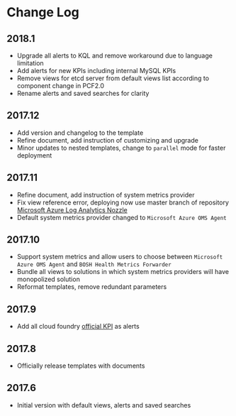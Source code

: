 # Change Log

## 2018.1

* Upgrade all alerts to KQL and remove workaround due to language limitation
* Add alerts for new KPIs including internal MySQL KPIs
* Remove views for etcd server from default views list according to component change in PCF2.0
* Rename alerts and saved searches for clarity

## 2017.12

* Add version and changelog to the template
* Refine document, add instruction of customizing and upgrade
* Minor updates to nested templates, change to `parallel` mode for faster deployment

## 2017.11

* Refine document, add instruction of system metrics provider
* Fix view reference error, deploying now use master branch of repository [Microsoft Azure Log Analytics Nozzle](https://github.com/Azure/oms-log-analytics-firehose-nozzle)
* Default system metrics provider changed to `Microsoft Azure OMS Agent`

## 2017.10

* Support system metrics and allow users to choose between `Microsoft Azure OMS Agent` and `BOSH Health Metrics Forwarder`
* Bundle all views to solutions in which system metrics providers will have monopolized solution
* Reformat templates, remove redundant parameters

## 2017.9

* Add all cloud foundry [official KPI](https://docs.pivotal.io/pivotalcf/1-11/monitoring/kpi.html) as alerts

## 2017.8

* Officially release templates with documents

## 2017.6

* Initial version with default views, alerts and saved searches
